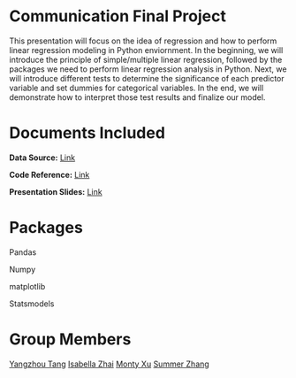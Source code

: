 Communication Final Project
=======
This presentation will focus on the idea of regression and how to perform linear regression modeling in Python enviornment. In the beginning, we will introduce the principle of simple/multiple linear regression, followed by the packages we need to perform linear regression analysis in Python. Next, we will introduce different tests to determine the significance of each predictor variable and set dummies for categorical variables. In the end, we will demonstrate how to interpret those test results and finalize our model.

# Documents Included
**Data Source:** [Link](https://github.com/summerzhang423/communication/blob/main/KelleyBlueBookData.csv)

**Code Reference:** [Link](https://github.com/summerzhang423/communication/blob/main/communication_code.ipynb)

**Presentation Slides:** [Link](https://github.com/summerzhang423/communication/blob/main/Communication%20Final.pdf) 


Packages
=======
Pandas

Numpy

matplotlib

Statsmodels


Group Members
=======
[Yangzhou Tang](https://github.com/yangzhoutang)
[Isabella Zhai](https://github.com/isabellazhai)
[Monty Xu](https://github.com/montyhsu)
[Summer Zhang](https://github.com/summerzhang423)
